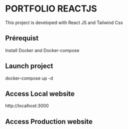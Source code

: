 # PORTFOLIO REACTJS
This project is developed with React JS and Tailwind Css

## Prérequist
Install Docker and Docker-compose

## Launch project
docker-compose up -d

## Access Local website
http://localhost:3000

## Access Production website
